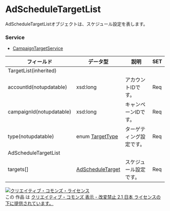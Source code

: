 # AdScheduleTargetList
AdScheduleTargetListオブジェクトは、スケジュール設定を表します。
### Service
+ [CampaignTargetService](../services/CampaignTargetService.md)

| フィールド | データ型 | 説明 | SET | 
|---|---|---|---|
| TargetList(inherited)||||
| accountId(notupdatable)| xsd:long| アカウントIDです。| Req |
| campaignId(notupdatable)| xsd:long| キャンペーンIDです。| Req |
| type(notupdatable)| enum <a href="./TargetType.md">TargetType</a>| ターゲティング設定です。| Req |
| AdScheduleTargetList||||
| targets[]| <a href="./AdScheduleTarget.md">AdScheduleTarget</a>| スケジュール設定です。| Req |
<a rel="license" href="http://creativecommons.org/licenses/by-nd/2.1/jp/"><img alt="クリエイティブ・コモンズ・ライセンス" style="border-width:0" src="https://i.creativecommons.org/l/by-nd/2.1/jp/88x31.png" /></a><br />この 作品 は <a rel="license" href="http://creativecommons.org/licenses/by-nd/2.1/jp/">クリエイティブ・コモンズ 表示 - 改変禁止 2.1 日本 ライセンスの下に提供されています。</a>
